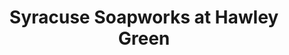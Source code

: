 ---
title: "Syracuse Soapworks at Hawley Green"
url: /syracuse/syracuse-soapworks-at-hawley-green/
shop: chemist
---